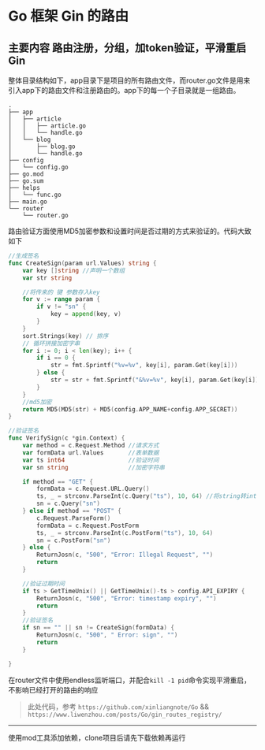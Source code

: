 # Go 框架 Gin 的路由

## 主要内容 路由注册，分组，加token验证，平滑重启Gin

整体目录结构如下，app目录下是项目的所有路由文件，而router.go文件是用来引入app下的路由文件和注册路由的。app下的每一个子目录就是一组路由。

```
.
├── app
│   ├── article
│   │   ├── article.go
│   │   └── handle.go
│   └── blog
│       ├── blog.go
│       └── handle.go
├── config
│   └── config.go
├── go.mod
├── go.sum
├── helps
│   └── func.go
├── main.go
└── router
    └── router.go
```

路由验证方面使用MD5加密参数和设置时间是否过期的方式来验证的。代码大致如下

```go
//生成签名
func CreateSign(param url.Values) string {
	var key []string //声明一个数组
	var str string

	//将传来的 键 参数存入key
	for v := range param {
		if v != "sn" {
			key = append(key, v)
		}
	}
	sort.Strings(key) // 排序
	// 循环拼接加密字串
	for i := 0; i < len(key); i++ {
		if i == 0 {
			str = fmt.Sprintf("%v=%v", key[i], param.Get(key[i]))
		} else {
			str = str + fmt.Sprintf("&%v=%v", key[i], param.Get(key[i]))
		}
	}
	//md5加密
	return MD5(MD5(str) + MD5(config.APP_NAME+config.APP_SECRET))
}

//验证签名
func VerifySign(c *gin.Context) {
	var method = c.Request.Method //请求方式
	var formData url.Values       //表单数据
	var ts int64                  //验证时间
	var sn string                 //加密字符串

	if method == "GET" {
		formData = c.Request.URL.Query()
		ts, _ = strconv.ParseInt(c.Query("ts"), 10, 64) //将string转int64，用作对比时间是否过期
		sn = c.Query("sn")
	} else if method == "POST" {
		c.Request.ParseForm()
		formData = c.Request.PostForm
		ts, _ = strconv.ParseInt(c.PostForm("ts"), 10, 64)
		sn = c.PostForm("sn")
	} else {
		ReturnJosn(c, "500", "Error: Illegal Request", "")
		return
	}

	//验证过期时间
	if ts > GetTimeUnix() || GetTimeUnix()-ts > config.API_EXPIRY {
		ReturnJosn(c, "500", "Error: timestamp expiry", "")
		return
	}
	//验证签名
	if sn == "" || sn != CreateSign(formData) {
		ReturnJosn(c, "500", " Error: sign", "")
		return
	}

}
```

在router文件中使用endless监听端口，并配合`kill -1 pid`命令实现平滑重启，不影响已经打开的路由的响应

>此处代码，参考 `https://github.com/xinliangnote/Go` && `https://www.liwenzhou.com/posts/Go/gin_routes_registry/`

---

使用mod工具添加依赖，clone项目后请先下载依赖再运行
